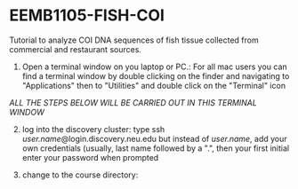 # EEMB1105-FISH-COI
Tutorial to analyze COI DNA sequences of fish tissue collected from commercial and restaurant sources.

1.  Open a terminal window on you laptop or PC.: 
For all mac users you can find a terminal window by double clicking on the finder and navigating to "Applications" then to "Utilities" and double click on the "Terminal" icon  

*ALL THE STEPS BELOW WILL BE CARRIED OUT IN THIS TERMINAL WINDOW*

2. log into the discovery cluster:
type ssh *user.name*@login.discovery.neu.edu but instead of *user.name*, add your own credentials (usually, last name followed by a ".", then your first initial
enter your password when prompted 

3. change to the course directory:


